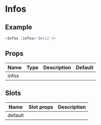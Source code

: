 # Infos

## Example

<infos-demo/>

``` js
<Infos :infos='devis'/>
```

## Props
Name | Type   | Description | Default
---- | :----: | ----------- | -----
infos |        |             |

## Slots
Name     | Slot props       | Description
-------- | -----------      | -----
default  |                  |
